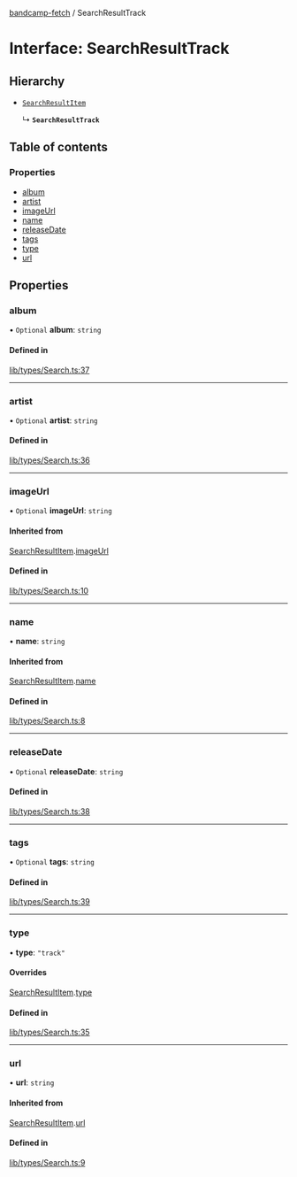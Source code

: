 [bandcamp-fetch](../README.md) / SearchResultTrack

# Interface: SearchResultTrack

## Hierarchy

- [`SearchResultItem`](SearchResultItem.md)

  ↳ **`SearchResultTrack`**

## Table of contents

### Properties

- [album](SearchResultTrack.md#album)
- [artist](SearchResultTrack.md#artist)
- [imageUrl](SearchResultTrack.md#imageurl)
- [name](SearchResultTrack.md#name)
- [releaseDate](SearchResultTrack.md#releasedate)
- [tags](SearchResultTrack.md#tags)
- [type](SearchResultTrack.md#type)
- [url](SearchResultTrack.md#url)

## Properties

### album

• `Optional` **album**: `string`

#### Defined in

[lib/types/Search.ts:37](https://github.com/patrickkfkan/bandcamp-fetch/blob/7815c68/src/lib/types/Search.ts#L37)

___

### artist

• `Optional` **artist**: `string`

#### Defined in

[lib/types/Search.ts:36](https://github.com/patrickkfkan/bandcamp-fetch/blob/7815c68/src/lib/types/Search.ts#L36)

___

### imageUrl

• `Optional` **imageUrl**: `string`

#### Inherited from

[SearchResultItem](SearchResultItem.md).[imageUrl](SearchResultItem.md#imageurl)

#### Defined in

[lib/types/Search.ts:10](https://github.com/patrickkfkan/bandcamp-fetch/blob/7815c68/src/lib/types/Search.ts#L10)

___

### name

• **name**: `string`

#### Inherited from

[SearchResultItem](SearchResultItem.md).[name](SearchResultItem.md#name)

#### Defined in

[lib/types/Search.ts:8](https://github.com/patrickkfkan/bandcamp-fetch/blob/7815c68/src/lib/types/Search.ts#L8)

___

### releaseDate

• `Optional` **releaseDate**: `string`

#### Defined in

[lib/types/Search.ts:38](https://github.com/patrickkfkan/bandcamp-fetch/blob/7815c68/src/lib/types/Search.ts#L38)

___

### tags

• `Optional` **tags**: `string`

#### Defined in

[lib/types/Search.ts:39](https://github.com/patrickkfkan/bandcamp-fetch/blob/7815c68/src/lib/types/Search.ts#L39)

___

### type

• **type**: ``"track"``

#### Overrides

[SearchResultItem](SearchResultItem.md).[type](SearchResultItem.md#type)

#### Defined in

[lib/types/Search.ts:35](https://github.com/patrickkfkan/bandcamp-fetch/blob/7815c68/src/lib/types/Search.ts#L35)

___

### url

• **url**: `string`

#### Inherited from

[SearchResultItem](SearchResultItem.md).[url](SearchResultItem.md#url)

#### Defined in

[lib/types/Search.ts:9](https://github.com/patrickkfkan/bandcamp-fetch/blob/7815c68/src/lib/types/Search.ts#L9)
